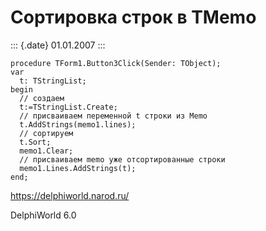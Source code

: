 Сортировка строк в TMemo
========================

::: {.date}
01.01.2007
:::

    procedure TForm1.Button3Click(Sender: TObject);
    var
      t: TStringList;
    begin
      // создаем
      t:=TStringList.Create;
      // присваиваем переменной t строки из Memo
      t.AddStrings(memo1.lines);
      // сортируем
      t.Sort;
      memo1.Clear;
      // присваиваем memo уже отсортированные строки
      memo1.Lines.AddStrings(t);
    end;
     

<https://delphiworld.narod.ru/>

DelphiWorld 6.0
